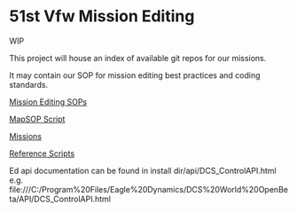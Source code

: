 # 51st Vfw Mission Editing

WIP

This project will house an index of available git repos for our missions.

It may contain our SOP for mission editing best practices and coding standards.

[Mission Editing SOPs](./documentation/missionsEditingSOPs.md)

[MapSOP Script](./51stMapSOP/readme.md)

[Missions](./documentation/missions.md)

[Reference Scripts](./documentation/referenceScripts.md)

Ed api documentation can be found in install dir/api/DCS_ControlAPI.html
e.g. file:///C:/Program%20Files/Eagle%20Dynamics/DCS%20World%20OpenBeta/API/DCS_ControlAPI.html